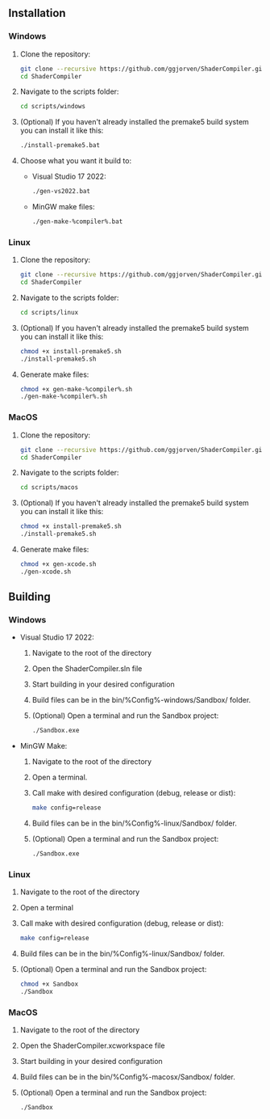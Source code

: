 ## Installation

### Windows

1. Clone the repository:
    ```sh
    git clone --recursive https://github.com/ggjorven/ShaderCompiler.git
    cd ShaderCompiler
    ```

2. Navigate to the scripts folder:
    ```sh
    cd scripts/windows
    ```

3. (Optional) If you haven't already installed the premake5 build system you can install it like this:
    ```sh
    ./install-premake5.bat
    ```

4. Choose what you want it build to:
    - Visual Studio 17 2022:
        ```sh
        ./gen-vs2022.bat
        ```
    - MinGW make files:
        ```sh
        ./gen-make-%compiler%.bat
        ```

### Linux

1. Clone the repository:
    ```sh
    git clone --recursive https://github.com/ggjorven/ShaderCompiler.git
    cd ShaderCompiler
    ```

2. Navigate to the scripts folder:
    ```sh
    cd scripts/linux
    ```

3. (Optional) If you haven't already installed the premake5 build system you can install it like this:
    ```sh
    chmod +x install-premake5.sh
    ./install-premake5.sh
    ```

4. Generate make files:
    ```sh
    chmod +x gen-make-%compiler%.sh
    ./gen-make-%compiler%.sh
    ```

### MacOS

1. Clone the repository:
    ```sh
    git clone --recursive https://github.com/ggjorven/ShaderCompiler.git
    cd ShaderCompiler
    ```

2. Navigate to the scripts folder:
    ```sh
    cd scripts/macos
    ```

3. (Optional) If you haven't already installed the premake5 build system you can install it like this:
    ```sh
    chmod +x install-premake5.sh
    ./install-premake5.sh
    ```

4. Generate make files:
    ```sh
    chmod +x gen-xcode.sh
    ./gen-xcode.sh
    ```

## Building

### Windows
- Visual Studio 17 2022:
    1. Navigate to the root of the directory
    2. Open the ShaderCompiler.sln file
    3. Start building in your desired configuration
    4. Build files can be in the bin/%Config%-windows/Sandbox/ folder.
    5. (Optional) Open a terminal and run the Sandbox project:

        ```sh
        ./Sandbox.exe 
        ```

- MinGW Make:
    1. Navigate to the root of the directory
    2. Open a terminal.
    3. Call make with desired configuration (debug, release or dist):

        ```sh
        make config=release
        ```

    5. Build files can be in the bin/%Config%-linux/Sandbox/ folder.
    6. (Optional) Open a terminal and run the Sandbox project:
        ```sh
        ./Sandbox.exe 
        ```

### Linux

1. Navigate to the root of the directory
2. Open a terminal
3. Call make with desired configuration (debug, release or dist):

    ```sh
    make config=release
    ```

5. Build files can be in the bin/%Config%-linux/Sandbox/ folder.
6. (Optional) Open a terminal and run the Sandbox project:

    ```sh
    chmod +x Sandbox
    ./Sandbox
    ```

### MacOS
1. Navigate to the root of the directory
2. Open the ShaderCompiler.xcworkspace file
3. Start building in your desired configuration
4. Build files can be in the bin/%Config%-macosx/Sandbox/ folder.
5. (Optional) Open a terminal and run the Sandbox project:

    ```sh
    ./Sandbox
    ```